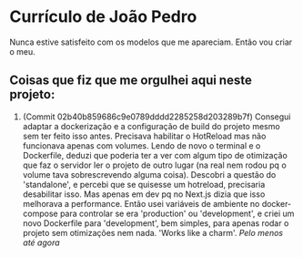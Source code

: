 # Currículo de João Pedro

Nunca estive satisfeito com os modelos que me apareciam. Então vou criar o meu.

## Coisas que fiz que me orgulhei aqui neste projeto:
1. (Commit 02b40b859686c9e0789dddd2285258d203289b7f) Consegui adaptar a dockerização e a configuração de build do projeto mesmo sem ter feito isso antes.
Precisava habilitar o HotReload mas não funcionava apenas com volumes. Lendo de novo o terminal e o Dockerfile, deduzi que poderia
ter a ver com algum tipo de otimização que faz o servidor ler o projeto de outro lugar (na real nem rodou pq o volume tava sobrescrevendo alguma coisa).
Descobri a questão do 'standalone', e percebi que se quisesse um hotreload, precisaria desabilitar isso. Mas apenas em dev pq no Next.js dizia que isso melhorava a performance. Então usei variáveis de ambiente no docker-compose para controlar se era 'production' ou 'development', e criei um novo Dockerfile para 'development', bem simples, para apenas rodar o projeto sem otimizações nem nada. 'Works like a charm'. *Pelo menos até agora*